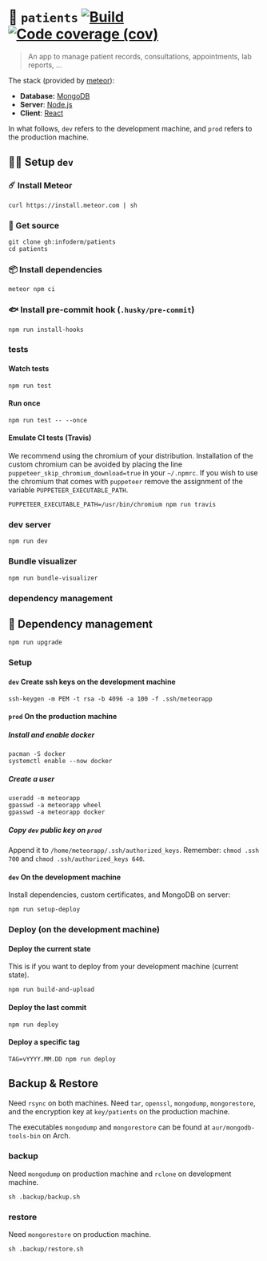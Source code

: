 :face_with_thermometer: `patients`
[![Build](https://img.shields.io/travis/infoderm/patients/main.svg)](https://travis-ci.org/infoderm/patients/branches)
[![Code coverage (cov)](https://img.shields.io/codecov/c/gh/infoderm/patients/main.svg)](https://codecov.io/gh/infoderm/patients)
==

> An app to manage patient records, consultations,
> appointments, lab reports, ...

The stack (provided by  [meteor](https://meteor.com)):
  - **Database:** [MongoDB](https://mongodb.com)
  - **Server**: [Node.js](https://nodejs.org)
  - **Client**: [React](https://reactjs.org)


In what follows, `dev` refers to the development machine, and `prod` refers to
the production machine.


## :woman_technologist: Setup `dev`

### :comet: Install Meteor

    curl https://install.meteor.com | sh

### :scroll: Get source

    git clone gh:infoderm/patients
    cd patients

### :package: Install dependencies

    meteor npm ci

### :fish: Install pre-commit hook (`.husky/pre-commit`)

    npm run install-hooks

### tests

#### Watch tests

    npm run test

#### Run once

    npm run test -- --once

#### Emulate CI tests (Travis)
We recommend using the chromium of your distribution. Installation of the
custom chromium can be avoided by placing the line
`puppeteer_skip_chromium_download=true` in your `~/.npmrc`. If you wish to use
the chromium that comes with `puppeteer` remove the assignment of the variable
`PUPPETEER_EXECUTABLE_PATH`.

    PUPPETEER_EXECUTABLE_PATH=/usr/bin/chromium npm run travis

### dev server

    npm run dev

### Bundle visualizer

    npm run bundle-visualizer

### dependency management

## :gift: Dependency management

    npm run upgrade

### Setup

#### `dev` Create ssh keys on the development machine

    ssh-keygen -m PEM -t rsa -b 4096 -a 100 -f .ssh/meteorapp

#### `prod` On the production machine

##### Install and enable docker

    pacman -S docker
    systemctl enable --now docker

##### Create a user

    useradd -m meteorapp
    gpasswd -a meteorapp wheel
    gpasswd -a meteorapp docker

##### Copy `dev` public key on `prod`

Append it to `/home/meteorapp/.ssh/authorized_keys`.
Remember: `chmod .ssh 700` and `chmod .ssh/authorized_keys 640`.

#### `dev` On the development machine
Install dependencies, custom certificates, and MongoDB on server:

    npm run setup-deploy

### Deploy (on the development machine)

#### Deploy the current state

This is if you want to deploy from your development machine (current state).

    npm run build-and-upload

#### Deploy the last commit

    npm run deploy

#### Deploy a specific tag

    TAG=vYYYY.MM.DD npm run deploy

## Backup & Restore

Need `rsync` on both machines.
Need `tar`, `openssl`, `mongodump`, `mongorestore`,
and the encryption key at `key/patients` on the production machine.

The executables `mongodump` and `mongorestore` can be found at `aur/mongodb-tools-bin` on Arch.

### backup

Need `mongodump` on production machine and `rclone` on development machine.

    sh .backup/backup.sh

### restore

Need `mongorestore` on production machine.

    sh .backup/restore.sh
